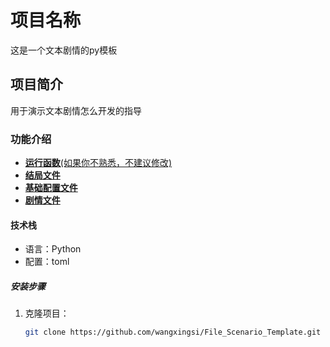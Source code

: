 # 项目名称

这是一个文本剧情的py模板

## 项目简介
用于演示文本剧情怎么开发的指导

### 功能介绍
- [**运行函数**(如果你不熟悉，不建议修改)](main.py)
- [**结局文件**](keyword/endings.toml)
- [**基础配置文件**](keyword/foundation.toml)
- [**剧情文件**](keyword/story.toml)
#### 技术栈
- 语言：Python
- 配置：toml

##### 安装步骤
1. 克隆项目：
   ```bash
   git clone https://github.com/wangxingsi/File_Scenario_Template.git

